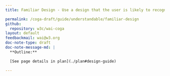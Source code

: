 ```yaml
---
title: Familiar Design - Use a design that the user is likely to recognise and understand

permalink: /coga-draft/guide/understandable/familiar-design
github:
  repository: w3c/wai-coga
layout: default
feedbackmail: wai@w3.org
doc-note-type: draft
doc-note-message-md: |
  **Outline:**

  [See page details in plan](./plan#design-guide)

---
```

